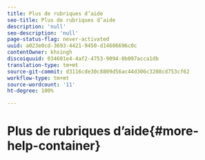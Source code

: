 ```yaml
---
title: Plus de rubriques d’aide
seo-title: Plus de rubriques d’aide
description: 'null'
seo-description: 'null'
page-status-flag: never-activated
uuid: a023e0cd-3693-4421-9450-d14606696c0c
contentOwner: khsingh
discoiquuid: 034601e4-4af2-4753-9094-0b097acca1db
translation-type: tm+mt
source-git-commit: d3116cde30c8809d56ac44d306c3208cd753cf62
workflow-type: tm+mt
source-wordcount: '11'
ht-degree: 100%

---
```



# Plus de rubriques d’aide{#more-help-container}

